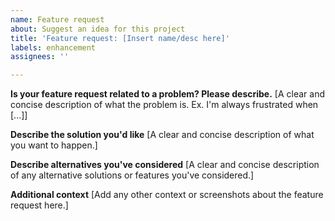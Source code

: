 ```yaml
---
name: Feature request
about: Suggest an idea for this project
title: 'Feature request: [Insert name/desc here]'
labels: enhancement
assignees: ''

---
```


**Is your feature request related to a problem? Please describe.**
[A clear and concise description of what the problem is. Ex. I'm always frustrated when [...]]

**Describe the solution you'd like**
[A clear and concise description of what you want to happen.]

**Describe alternatives you've considered**
[A clear and concise description of any alternative solutions or features you've considered.]

**Additional context**
[Add any other context or screenshots about the feature request here.]
